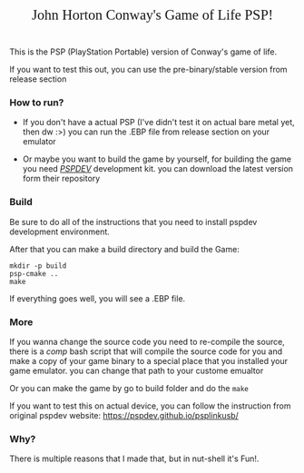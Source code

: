 <p align=center style="font-size: 25px;font-family: tahoma"> John Horton Conway's Game of Life PSP! </p>
<br/>
This is the PSP (PlayStation Portable) version of Conway's game of life.

If you want to test this out, you can use the pre-binary/stable version from release section

### How to run?

- If you don't have a actual PSP (I've didn't test it on actual bare metal yet, then dw :>) you can run the .EBP file from release section on your emulator

- Or maybe you want to build the game by yourself, for building the game you need [_PSPDEV_](https://pspdev.github.io/quickstart.html) development kit. you can download the latest version form their repository

### Build

Be sure to do all of the instructions that you need to install pspdev development environment.

After that you can make a build directory and build the Game:
```
mkdir -p build
psp-cmake ..
make
```
If everything goes well, you will see a .EBP file.

### More

If you wanna change the source code you need to re-compile the source, there is a *comp* bash script that will compile the source code for you and make a copy of your game binary to a special place that you installed your game emulator. you can change that path to your custome emualtor 

Or you can make the game by go to build folder and do the ```make```

If you want to test this on actual device, you can follow the instruction from original pspdev website: https://pspdev.github.io/psplinkusb/

### Why?

There is multiple reasons that I made that, but in nut-shell it's Fun!.
